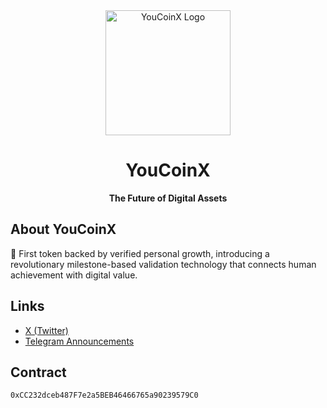 <div align="center">
  <img src="profile/assets/logo.svg" alt="YouCoinX Logo" width="200"/>
  <h1>YouCoinX</h1>
  <p><strong>The Future of Digital Assets</strong></p>
</div>

## About YouCoinX

🌟 First token backed by verified personal growth, introducing a revolutionary milestone-based validation technology that connects human achievement with digital value.

## Links

- [X (Twitter)](https://x.com/youcoinx)
- [Telegram Announcements](https://t.me/youcoinx_announcements)

## Contract

```solidity
0xCC232dceb487F7e2a5BEB46466765a90239579C0
